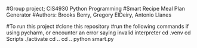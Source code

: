 #Group project; CIS4930 Python Programming
#Smart Recipe Meal Plan Generator
#Authors: Brooks Berry, Gregory ElDeiry, Antonio Llanes


#To run this project
    #clone this repository
    #run the following commands if using pycharm, or encounter an error saying invalid interpreter
          cd .venv
          cd Scripts
          ./activate 
          cd ..
          cd ..
          python smart.py

